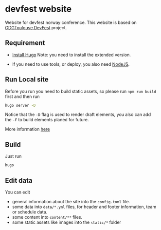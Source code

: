 # devfest website

Website for devfest norway conference. This website is based on [GDGToulouse DevFest](https://github.com/GDGToulouse/site-devfest-2020/) project.

## Requirement

* [Install Hugo](https://gohugo.io/getting-started/installing/)
  Note: you need to install the extended version.

* If you need to use tools, or deploy, you also need [NodeJS](https://nodejs.org/en/).

## Run Local site
Before you run you need to build static assets, so please run `npm run build` first and then run

```bash
hugo server -D
```

Notice that the `-D` flag is used to render draft elements,
you also can add the `-F` to build elements planed for future.

More information [here](https://gohugo.io/commands/hugo_server/)

## Build

Just run

```bash
hugo
```


## Edit data

You can edit

* general information about the site into the `config.toml` file.
* some data into `data/*.yml` files, for header and footer information, team or schedule data.
* some content into `content/**` files.
* some static assets like images into the `static/*` folder
